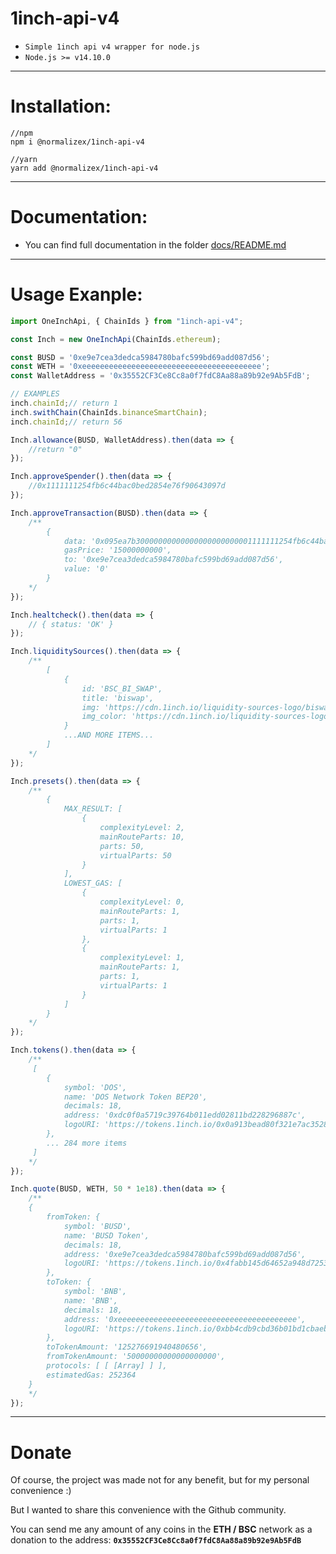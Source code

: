 # 1inch-api-v4
* `Simple 1inch api v4 wrapper for node.js`
* `Node.js >= v14.10.0`
***
# Installation:
```console
//npm
npm i @normalizex/1inch-api-v4

//yarn
yarn add @normalizex/1inch-api-v4
```
***
# Documentation:
* You can find full documentation in the folder [docs/README.md](./docs/README.md) 
***
# Usage Exanple:
```js
import OneInchApi, { ChainIds } from "1inch-api-v4";

const Inch = new OneInchApi(ChainIds.ethereum);

const BUSD = '0xe9e7cea3dedca5984780bafc599bd69add087d56';
const WETH = '0xeeeeeeeeeeeeeeeeeeeeeeeeeeeeeeeeeeeeeeee';
const WalletAddress = '0x35552CF3Ce8Cc8a0f7fdC8Aa88a89b92e9Ab5FdB';

// EXAMPLES
inch.chainId;// return 1
inch.swithChain(ChainIds.binanceSmartChain);
inch.chainId;// return 56

Inch.allowance(BUSD, WalletAddress).then(data => {
	//return "0"
});

Inch.approveSpender().then(data => {
	//0x1111111254fb6c44bac0bed2854e76f90643097d
});

Inch.approveTransaction(BUSD).then(data => {
	/**
		{
			data: '0x095ea7b30000000000000000000000001111111254fb6c44bac0bed2854e76f90643097dffffffffffffffffffffffffffffffffffffffffffffffffffffffffffffffff',
			gasPrice: '15000000000',
			to: '0xe9e7cea3dedca5984780bafc599bd69add087d56',
			value: '0'
		}
	*/
});

Inch.healtcheck().then(data => {
	// { status: 'OK' }
});

Inch.liquiditySources().then(data => {
	/**
		[
			{
				id: 'BSC_BI_SWAP',
				title: 'biswap',
				img: 'https://cdn.1inch.io/liquidity-sources-logo/biswap.png',
				img_color: 'https://cdn.1inch.io/liquidity-sources-logo/biswap_color.png'
			}
			...AND MORE ITEMS...
		]
	*/
});

Inch.presets().then(data => {
	/**
		{
			MAX_RESULT: [
				{
					complexityLevel: 2,
					mainRouteParts: 10,
					parts: 50,
					virtualParts: 50
				}
			],
			LOWEST_GAS: [
				{
					complexityLevel: 0,
					mainRouteParts: 1,
					parts: 1,
					virtualParts: 1
				},
				{
					complexityLevel: 1,
					mainRouteParts: 1,
					parts: 1,
					virtualParts: 1
				}
			]
		}
	*/
});

Inch.tokens().then(data => {
	/**
	 [
		{
			symbol: 'DOS',
			name: 'DOS Network Token BEP20',
			decimals: 18,
			address: '0xdc0f0a5719c39764b011edd02811bd228296887c',
			logoURI: 'https://tokens.1inch.io/0x0a913bead80f321e7ac35285ee10d9d922659cb7.png'
		},
		... 284 more items
	 ] 
	*/
});

Inch.quote(BUSD, WETH, 50 * 1e18).then(data => {
	/** 
	{
		fromToken: {
			symbol: 'BUSD',
			name: 'BUSD Token',
			decimals: 18,
			address: '0xe9e7cea3dedca5984780bafc599bd69add087d56',
			logoURI: 'https://tokens.1inch.io/0x4fabb145d64652a948d72533023f6e7a623c7c53.png'
		},
		toToken: {
			symbol: 'BNB',
			name: 'BNB',
			decimals: 18,
			address: '0xeeeeeeeeeeeeeeeeeeeeeeeeeeeeeeeeeeeeeeee',
			logoURI: 'https://tokens.1inch.io/0xbb4cdb9cbd36b01bd1cbaebf2de08d9173bc095c_1.png'
		},
		toTokenAmount: '125276691940480656',
		fromTokenAmount: '50000000000000000000',
		protocols: [ [ [Array] ] ],
		estimatedGas: 252364
	}
	*/
});
```
***
# Donate
Of course, the project was made not for any benefit, but for my personal convenience :)

But I wanted to share this convenience with the Github community.

You can send me any amount of any coins in the **ETH / BSC** network as a donation to the address: **`0x35552CF3Ce8Cc8a0f7fdC8Aa88a89b92e9Ab5FdB`**
